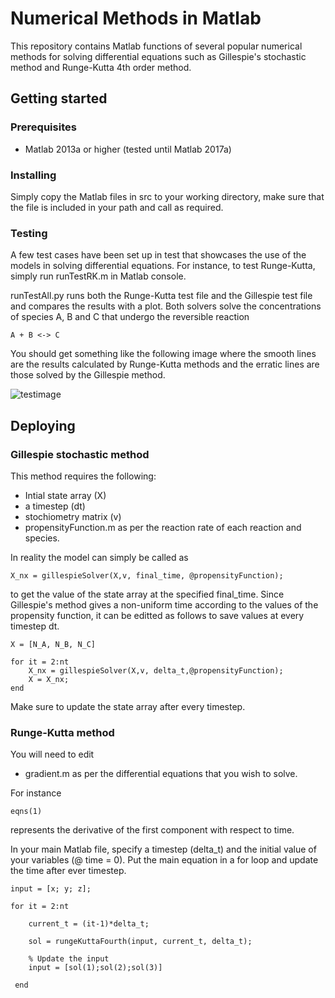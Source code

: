 # Numerical Methods in Matlab

This repository contains Matlab functions of several popular numerical methods for solving differential equations such as Gillespie's stochastic method and Runge-Kutta 4th order method. 

## Getting started

### Prerequisites

* Matlab 2013a or higher (tested until Matlab 2017a)

### Installing 

Simply copy the Matlab files in src to your working directory, make sure that the file is included in your path and call as required. 

### Testing 

A few test cases have been set up in test that showcases the use of the models in solving differential equations. For instance, to test Runge-Kutta, simply run runTestRK.m in Matlab console. 

runTestAll.py runs both the Runge-Kutta test file and the Gillespie test file and compares the results with a plot. Both solvers solve the concentrations of species A, B and C that undergo the reversible reaction

```
A + B <-> C
```

You should get something like the following image where the smooth lines are the results calculated by Runge-Kutta methods and the erratic lines are those solved by the Gillespie method.

![testimage](https://user-images.githubusercontent.com/29730122/32693828-2d8bce30-c729-11e7-9dbe-b9432139ab9c.png)


## Deploying

### Gillespie stochastic method

This method requires the following:

* Intial state array (X)
* a timestep (dt)
* stochiometry matrix (v)
* propensityFunction.m as per the reaction rate of each reaction and species. 

In reality the model can simply be called as 

```
X_nx = gillespieSolver(X,v, final_time, @propensityFunction);
```

to get the value of the state array at the specified final_time. Since Gillespie's method gives a non-uniform time according to the values of the propensity function, it can be editted as follows to save values at every timestep dt. 

```
X = [N_A, N_B, N_C]

for it = 2:nt
	X_nx = gillespieSolver(X,v, delta_t,@propensityFunction);
	X = X_nx;
end
```

Make sure to update the state array after every timestep.


### Runge-Kutta method

You will need to edit

* gradient.m as per the differential equations that you wish to solve. 

For instance

```
eqns(1)
```

represents the derivative of the first component with respect to time. 

In your main Matlab file, specify a timestep (delta_t) and the initial value of your variables (@ time = 0). Put the main equation in a for loop and update the time after ever timestep. 

```
input = [x; y; z];

for it = 2:nt
    
    current_t = (it-1)*delta_t;
    
    sol = rungeKuttaFourth(input, current_t, delta_t);

    % Update the input
    input = [sol(1);sol(2);sol(3)]

 end
```


